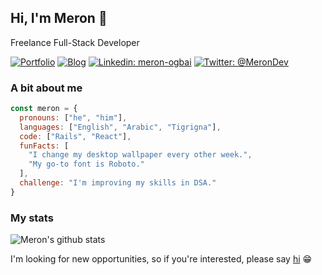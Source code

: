 ## Hi, I'm Meron 👋

Freelance Full-Stack Developer

[![Portfolio](https://img.shields.io/static/v1?label=&message=Portfolio&color=1E40AF)](https://meronogbai.me)
[![Blog](https://img.shields.io/static/v1?label=&message=Blog&color=1a8917)](https://meronogbai.medium.com/)
[![Linkedin: meron-ogbai](https://img.shields.io/static/v1?label=&message=Linkedin&color=0a66c2)](https://www.linkedin.com/in/meron-ogbai/)
[![Twitter: @MeronDev](https://img.shields.io/static/v1?label=&message=Twitter&color=1da1f2)](https://twitter.com/MeronDev)

### A bit about me

```javascript
const meron = {
  pronouns: ["he", "him"],
  languages: ["English", "Arabic", "Tigrigna"],
  code: ["Rails", "React"],
  funFacts: [
    "I change my desktop wallpaper every other week.",
    "My go-to font is Roboto."
  ],
  challenge: "I'm improving my skills in DSA."
}
```

### My stats

![Meron's github stats](https://github-readme-stats.vercel.app/api?username=meronokbay&show_icons=true)

I'm looking for new opportunities, so if you're interested, please say [hi](mailto:okbaymeron@gmail.com?subject=Opportunity) 😁
